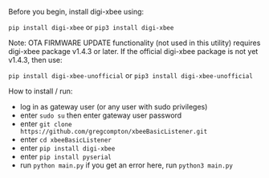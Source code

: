 Before you begin, install digi-xbee using: 

`pip install digi-xbee` or `pip3 install digi-xbee`



Note: OTA FIRMWARE UPDATE functionality (not used in this utility) requires digi-xbee package v1.4.3 or later. If the official digi-xbee package is not yet v1.4.3, then use: 

`pip install digi-xbee-unofficial` or `pip3 install digi-xbee-unofficial`


How to install / run:

- log in as gateway user (or any user with sudo privileges)
- enter `sudo su` then enter gateway user password
- enter `git clone https://github.com/gregcompton/xbeeBasicListener.git`
- enter `cd xbeeBasicListener`
- enter `pip install digi-xbee`
- enter `pip install pyserial`
- run `python main.py` if you get an error here, run `python3 main.py`